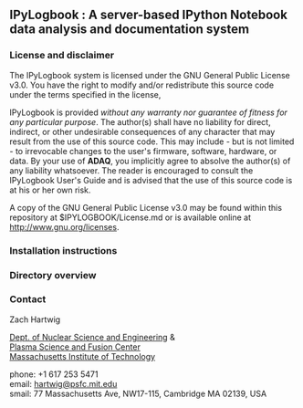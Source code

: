 ## IPyLogbook : A server-based IPython Notebook data analysis and documentation system ##


### License and disclaimer ###

The IPyLogbook system is licensed under the GNU General Public License
v3.0.  You have the right to modify and/or redistribute this source
code under the terms specified in the license,

IPyLogbook is provided *without any warranty nor guarantee of fitness
for any particular purpose*. The author(s) shall have no liability for
direct, indirect, or other undesirable consequences of any character
that may result from the use of this source code. This may include -
but is not limited - to irrevocable changes to the user's firmware,
software, hardware, or data. By your use of **ADAQ**, you implicitly
agree to absolve the author(s) of any liability whatsoever. The reader
is encouraged to consult the IPyLogbook User's Guide and is advised
that the use of this source code is at his or her own risk.

A copy of the GNU General Public License v3.0 may be found within this
repository at $IPYLOGBOOK/License.md or is available online at
http://www.gnu.org/licenses.


### Installation instructions ###


### Directory overview ###


### Contact ###

Zach Hartwig

[Dept. of Nuclear Science and
Engineering](http://web.mit.edu/nse/http://web.mit.edu/nse/) &  
[Plasma Science and Fusion Center](http://www.psfc.mit.edu)  
[Massachusetts Institute of Technology](http://mit.edu)  

phone: +1 617 253 5471  
email: [hartwig@psfc.mit.edu](mailto:hartwig@psfc.mit.edu)  
smail: 77 Massachusetts Ave, NW17-115, Cambridge MA 02139, USA
